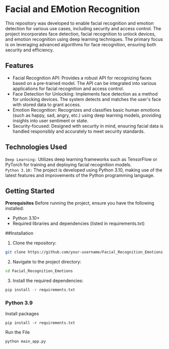 # Facial and EMotion Recognition
This repository was developed to enable facial recognition and emotion detection for various use cases, including security and access control. The project incorporates face detection, facial recognition to unlock devices, and emotion recognition using deep learning techniques. The primary focus is on leveraging advanced algorithms for face recognition, ensuring both security and efficiency.

## Features
- Facial Recognition API: Provides a robust API for recognizing faces based on a pre-trained model. The API can be integrated into various applications for facial recognition and access control. <br>
- Face Detection for Unlocking: Implements face detection as a method for unlocking devices. The system detects and matches the user's face with stored data to grant access. <br>
- Emotion Recognition: Recognizes and classifies basic human emotions (such as happy, sad, angry, etc.) using deep learning models, providing insights into user sentiment or state. <br>
- Security-focused: Designed with security in mind, ensuring facial data is handled responsibly and accurately to meet security standards. <br>
 
## Technologies Used
`Deep Learning:` Utilizes deep learning frameworks such as TensorFlow or PyTorch for training and deploying facial recognition models. <br>
`Python 3.10:` The project is developed using Python 3.10, making use of the latest features and improvements of the Python programming language.

## Getting Started
**Prerequisites**
Before running the project, ensure you have the following installed:

- Python 3.10+
- Required libraries and dependencies (listed in requirements.txt)

##Installation
1. Clone the repository:
```bash
git clone https://github.com/your-username/Facial_Recognition_Emotions.git
```

2. Navigate to the project directory:
```bash
cd Facial_Recognition_Emotions
```

3. Install the required dependencies:
```bash
pip install -r requirements.txt
```














### Python 3.9


Install packages
```shell
pip install -r requirements.txt
```


Run the File 
```shell
python main_app.py
```
